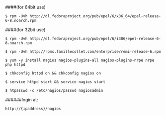 ####(for 64bit use)

```$ rpm -Uvh http://dl.fedoraproject.org/pub/epel/6/x86_64/epel-release-6-8.noarch.rpm```

####(for 32bit use)

```$ rpm -Uvh http://dl.fedoraproject.org/pub/epel/6/i386/epel-release-6-8.noarch.rpm```

```$ rpm -Uvh http://rpms.famillecollet.com/enterprise/remi-release-6.rpm```


```$ yum -y install nagios nagios-plugins-all nagios-plugins-nrpe nrpe php httpd```

```$ chkconfig httpd on && chkconfig nagios on```

```$ service httpd start && service nagios start```

```$ htpasswd -c /etc/nagios/passwd nagiosadmin```

######login at:

```http://{ipaddress}/nagios```
